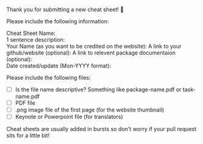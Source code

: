 Thank you for submitting a new cheat sheet! 🎉

Please include the following information:  

Cheat Sheet Name:  
1 sentence description:  
Your Name (as you want to be credited on the website):
A link to your github/website (optional): 
A link to relevent package documentaion (optional):  
Date created/update (Mon-YYYY format): 


Please include the following files:
- [ ] Is the file name descriptive? Something like package-name.pdf or task-name.pdf
- [ ] PDF file
- [ ] .png image file of the first page (for the website thumbnail)
- [ ] Keynote or Powerpoint file (for translators)
 
Cheat sheets are usually added in bursts so don't worry if your pull request sits for a little bit!
